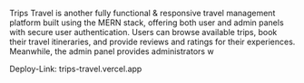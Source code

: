 Trips Travel is another fully functional & responsive travel management platform built using the MERN stack, offering both user and admin panels with secure user authentication. Users can browse available trips, book their travel itineraries, and provide reviews and ratings for their experiences. Meanwhile, the admin panel provides administrators w

Deploy-Link: trips-travel.vercel.app
